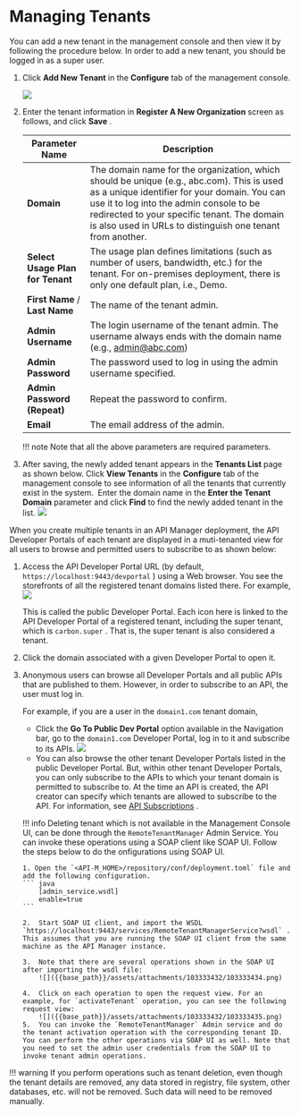 # Managing Tenants

You can add a new tenant in the management console and then view it by following the procedure below. In order to add a new tenant, you should be logged in as a super user.

1.  Click **Add New Tenant** in the **Configure** tab of the management console.

    ![]({{base_path}}/assets/attachments/103333432/103333433.png)

2.  Enter the tenant information in **Register A New Organization** screen as follows, and click **Save** .

    | Parameter Name                   | Description                                                                                                                                                                                                                                                                                       |
    |----------------------------------|---------------------------------------------------------------------------------------------------------------------------------------------------------------------------------------------------------------------------------------------------------------------------------------------------|
    | **Domain**                       | The domain name for the organization, which should be unique (e.g., abc.com). This is used as a unique identifier for your domain. You can use it to log into the admin console to be redirected to your specific tenant. The domain is also used in URLs to distinguish one tenant from another. |
    | **Select Usage Plan for Tenant** | The usage plan defines limitations (such as number of users, bandwidth, etc.) for the tenant. For on-premises deployment, there is only one default plan, i.e., Demo.                                                                                                                             |
    | **First Name** / **Last Name**   | The name of the tenant admin.                                                                                                                                                                                                                                                                     |
    | **Admin Username**               | The login username of the tenant admin. The username always ends with the domain name (e.g., admin@abc.com)                                                                                                                                                                                       |
    | **Admin Password**               | The password used to log in using the admin username specified.                                                                                                                                                                                                                                   |
    | **Admin Password (Repeat)**      | Repeat the password to confirm.                                                                                                                                                                                                                                                                   |
    | **Email**                        | The email address of the admin.                                                                                                                                                                                                                                                                   |

    !!! note
        Note that all the above parameters are required parameters.


3.  After saving, the newly added tenant appears in the **Tenants List** page as shown below. Click **View Tenants** in the **Configure** tab of the management console to see information of all the tenants that currently exist in the system.  Enter the domain name in the **Enter the Tenant Domain** parameter and click **Find** to find the newly added tenant in the list.
    [![](../../../../assets/img/Administer/tenant-list.png)](../../../../assets/img/Administer/tenant-list.png)

When you create multiple tenants in an API Manager deployment, the API Developer Portals of each tenant are displayed in a muti-tenanted view for all users to browse and permitted users to subscribe to as shown below:

1.  Access the API Developer Portal URL (by default, `https://localhost:9443/devportal` ) using a Web browser. You see the storefronts of all the registered tenant domains listed there. For example,
    [![](../../../../assets/img/Administer/tenant-developer-portals.png)](../../../../assets/img/Administer/tenant-developer-portals.png)
    
     This is called the public Developer Portal. Each icon here is linked to the API Developer Portal of a registered tenant, including the super tenant, which is `carbon.super` . That is, the super tenant is also considered a tenant.

2.  Click the domain associated with a given Developer Portal to open it.

3.  Anonymous users can browse all Developer Portals and all public APIs that are published to them. However, in order to subscribe to an API, the user must log in.

    For example, if you are a user in the `domain1.com` tenant domain,

    -   Click the **Go To Public Dev Portal** option available in the Navigation bar, go to the `domain1.com` Developer Portal, log in to it and subscribe to its APIs.
    [![](../../../../assets/img/Administer/tenant-naviagtion-bar.png)](../../../../assets/img/Administer/tenant-naviagtion-bar.png)
    -   You can also browse the other tenant Developer Portals listed in the public Developer Portal. But, within other tenant Developer Portals, you can only subscribe to the APIs to which your tenant domain is permitted to subscribe to. At the time an API is created, the API creator can specify which tenants are allowed to subscribe to the API. For information, see [API Subscriptions](../../../Learn/ConsumeAPI/ManageSubscription/subscribe-to-an-api.md) .

    !!! info
        Deleting tenant which is not available in the Management Console UI, can be done through the `RemoteTenantManager` Admin Service. You can invoke these operations using a SOAP client like SOAP UI. Follow the steps below to do the onfigurations using SOAP UI.


        1. Open the `<API-M_HOME>/repository/conf/deployment.toml` file and add the following configuration.
        ``` java
            [admin_service.wsdl]
            enable=true
        ```
        
        2.  Start SOAP UI client, and import the WSDL `https://localhost:9443/services/RemoteTenantManagerService?wsdl` . This assumes that you are running the SOAP UI client from the same machine as the API Manager instance.

        3.  Note that there are several operations shown in the SOAP UI after importing the wsdl file:
            ![]({{base_path}}/assets/attachments/103333432/103333434.png)    
            
        4.  Click on each operation to open the request view. For an example, for `activateTenant` operation, you can see the following request view:
            ![]({{base_path}}/assets/attachments/103333432/103333435.png)
        5.  You can invoke the `RemoteTenantManager` Admin service and do the tenant activation operation with the corresponding tenant ID. You can perform the other operations via SOAP UI as well. Note that you need to set the admin user credentials from the SOAP UI to invoke tenant admin operations.

!!! warning
    If you perform operations such as tenant deletion, even though the tenant details are removed, any data stored in registry, file system, other databases, etc. will not be removed. Such data will need to be removed manually.


